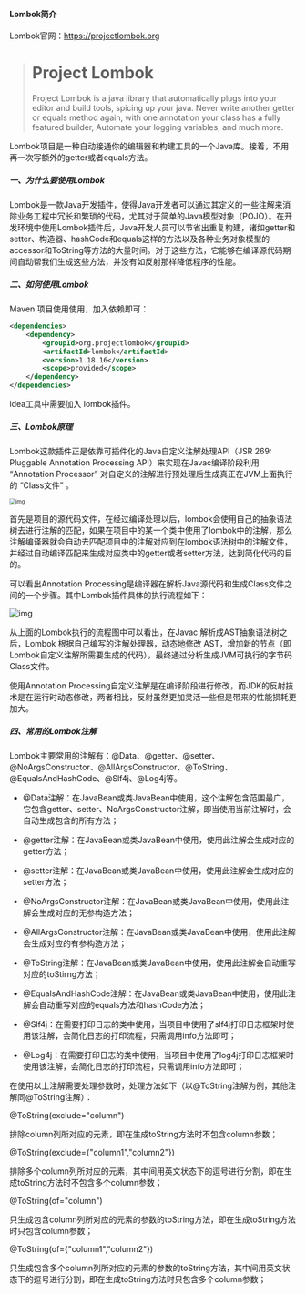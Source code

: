 #### Lombok简介

Lombok官网：https://projectlombok.org

> # Project Lombok
>
> Project Lombok is a java library that automatically plugs into your editor and build tools, spicing up your java.
> Never write another getter or equals method again, with one annotation your class has a fully featured builder, Automate your logging variables, and much more.

Lombok项目是一种自动接通你的编辑器和构建工具的一个Java库。接着，不用再一次写额外的getter或者equals方法。

##### 一、为什么要使用Lombok

Lombok是一款Java开发插件，使得Java开发者可以通过其定义的一些注解来消除业务工程中冗长和繁琐的代码，尤其对于简单的Java模型对象（POJO）。在开发环境中使用Lombok插件后，Java开发人员可以节省出重复构建，诸如getter和setter、构造器、hashCode和equals这样的方法以及各种业务对象模型的accessor和ToString等方法的大量时间。对于这些方法，它能够在编译源代码期间自动帮我们生成这些方法，并没有如反射那样降低程序的性能。

##### 二、如何使用Lombok

Maven 项目使用使用，加入依赖即可：

```xml
<dependencies>
	<dependency>
		<groupId>org.projectlombok</groupId>
		<artifactId>lombok</artifactId>
		<version>1.18.16</version>
		<scope>provided</scope>
	</dependency>
</dependencies>
```

idea工具中需要加入 lombok插件。

##### 三、Lombok原理

Lombok这款插件正是依靠可插件化的Java自定义注解处理API（JSR 269: Pluggable Annotation Processing API）来实现在Javac编译阶段利用 “Annotation Processor” 对自定义的注解进行预处理后生成真正在JVM上面执行的 “Class文件” 。



<img src="https://liuyang-picbed.oss-cn-shanghai.aliyuncs.com/img/20180315114050871.png" alt="img" style="zoom: 67%;" />

首先是项目的源代码文件，在经过编译处理以后，lombok会使用自己的抽象语法树去进行注解的匹配，如果在项目中的某一个类中使用了lombok中的注解，那么注解编译器就会自动去匹配项目中的注解对应到在lombok语法树中的注解文件，并经过自动编译匹配来生成对应类中的getter或者setter方法，达到简化代码的目的。


可以看出Annotation Processing是编译器在解析Java源代码和生成Class文件之间的一个步骤。其中Lombok插件具体的执行流程如下：

![img](https://liuyang-picbed.oss-cn-shanghai.aliyuncs.com/img/9033085-529b23d7f309f4d0.png)

从上面的Lombok执行的流程图中可以看出，在Javac 解析成AST抽象语法树之后，Lombok 根据自己编写的注解处理器，动态地修改 AST，增加新的节点（即Lombok自定义注解所需要生成的代码），最终通过分析生成JVM可执行的字节码Class文件。

使用Annotation Processing自定义注解是在编译阶段进行修改，而JDK的反射技术是在运行时动态修改，两者相比，反射虽然更加灵活一些但是带来的性能损耗更加大。

##### 四、常用的Lombok注解

Lombok主要常用的注解有：@Data、@getter、@setter、@NoArgsConstructor、@AllArgsConstructor、@ToString、@EqualsAndHashCode、@Slf4j、@Log4j等。

- @Data注解：在JavaBean或类JavaBean中使用，这个注解包含范围最广，它包含getter、setter、NoArgsConstructor注解，即当使用当前注解时，会自动生成包含的所有方法；

- @getter注解：在JavaBean或类JavaBean中使用，使用此注解会生成对应的getter方法；

- @setter注解：在JavaBean或类JavaBean中使用，使用此注解会生成对应的setter方法；

- @NoArgsConstructor注解：在JavaBean或类JavaBean中使用，使用此注解会生成对应的无参构造方法；

- @AllArgsConstructor注解：在JavaBean或类JavaBean中使用，使用此注解会生成对应的有参构造方法；

- @ToString注解：在JavaBean或类JavaBean中使用，使用此注解会自动重写对应的toStirng方法；

- @EqualsAndHashCode注解：在JavaBean或类JavaBean中使用，使用此注解会自动重写对应的equals方法和hashCode方法；

- @Slf4j：在需要打印日志的类中使用，当项目中使用了slf4j打印日志框架时使用该注解，会简化日志的打印流程，只需调用info方法即可；

- @Log4j：在需要打印日志的类中使用，当项目中使用了log4j打印日志框架时使用该注解，会简化日志的打印流程，只需调用info方法即可；

在使用以上注解需要处理参数时，处理方法如下（以@ToString注解为例，其他注解同@ToString注解）：

@ToString(exclude="column")

排除column列所对应的元素，即在生成toString方法时不包含column参数；

@ToString(exclude={"column1","column2"})

排除多个column列所对应的元素，其中间用英文状态下的逗号进行分割，即在生成toString方法时不包含多个column参数；

@ToString(of="column")

只生成包含column列所对应的元素的参数的toString方法，即在生成toString方法时只包含column参数；

@ToString(of={"column1","column2"})

只生成包含多个column列所对应的元素的参数的toString方法，其中间用英文状态下的逗号进行分割，即在生成toString方法时只包含多个column参数；




